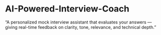 # AI-Powered-Interview-Coach
“A personalized mock interview assistant that evaluates your answers — giving real-time feedback on clarity, tone, relevance, and technical depth.”
